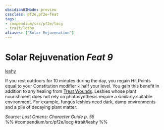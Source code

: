 ```yaml
---
obsidianUIMode: preview
cssclass: pf2e,pf2e-feat
tags:
- compendium/src/pf2e/locg
- trait/leshy
aliases: ["Solar Rejuvenation"]
---
```

# Solar Rejuvenation  *Feat 9*  
[leshy](leshy-b1.md "Leshy Ancestry & Heritage Trait")  


If you rest outdoors for 10 minutes during the day, you regain Hit Points equal to your Constitution modifier × half your level. You gain this benefit in addition to any healing from [Treat Wounds](treat-wounds.md). Leshies whose plant nourishment does not rely on photosynthesis require a similarly suitable environment. For example, fungus leshies need dark, damp environments and a pile of decaying plant matter.

*Source: Lost Omens: Character Guide p. 55*  
%% #compendium/src/pf2e/locg #trait/leshy %%
